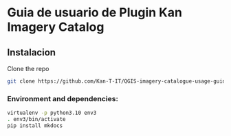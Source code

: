 # Guia de usuario de Plugin Kan Imagery Catalog

## Instalacion

Clone the repo

```bash
git clone https://github.com/Kan-T-IT/QGIS-imagery-catalogue-usage-guide.git
```

### Environment and dependencies:

```bash
virtualenv -p python3.10 env3
. env3/bin/activate
pip install mkdocs
```
